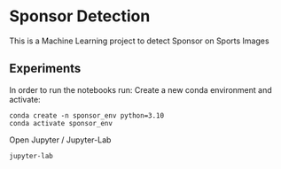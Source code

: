 # Sponsor Detection
This is a Machine Learning project to detect Sponsor on Sports Images

## Experiments
In order to run the notebooks run:
Create a new conda environment and activate:
```
conda create -n sponsor_env python=3.10
conda activate sponsor_env
```

Open Jupyter / Jupyter-Lab
```
jupyter-lab
```
